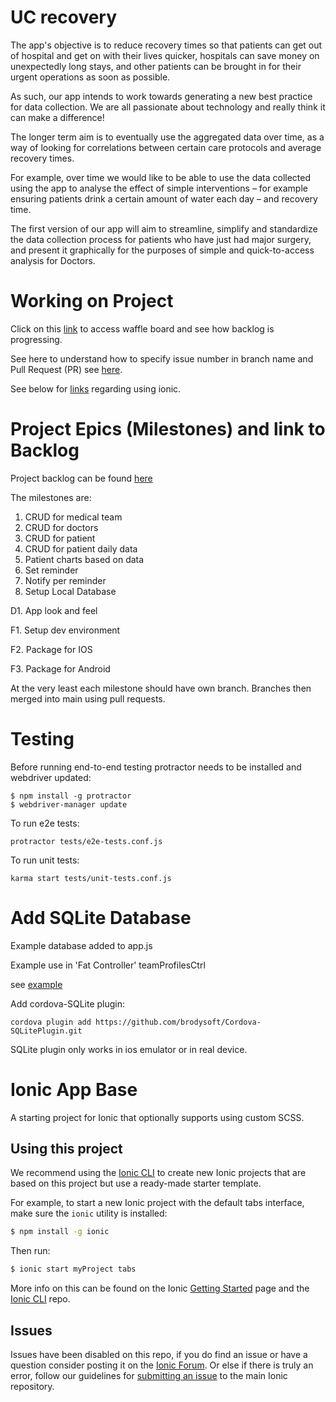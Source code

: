 UC recovery
=====================

The app's objective is to reduce recovery times so that patients can get out of hospital and get on with their lives quicker, hospitals can save money on unexpectedly long stays, and other patients can be brought in for their urgent operations as soon as possible.

As such, our app intends to work towards generating a new best practice for data collection.  We are all passionate about technology and really think it can make a difference!

The longer term aim is to eventually use the aggregated data over time, as a way of looking for correlations between certain care protocols and average recovery times.

For example, over time we would like to be able to use the data collected using the app to analyse the effect of simple interventions – for example ensuring patients drink a certain amount of water each day – and recovery time.

The first version of our app will aim to streamline, simplify and standardize the data collection process for patients who have just had major surgery, and present it graphically for the purposes of simple and quick-to-access analysis for Doctors.


Working on Project
====================

Click on this [link](https://waffle.io/ezzye/ucrecovery/join) to access waffle board and see how backlog is progressing.

See here to understand how to specify issue number in branch name and Pull Request (PR) see [here](https://github.com/waffleio/waffle.io/wiki/Recommended-Workflow-Using-Pull-Requests-&-Automatic-Work-Tracking).

See below for [links](https://github.com/ezzye/ucrecovery/blob/master/README.md#ionic-app-base) regarding using ionic.


Project Epics (Milestones) and link to Backlog
===============================================
Project backlog can be found [here](https://docs.google.com/spreadsheets/d/1JBJZh0rqHdKCJ0kOZyJKGXRBXD-W6ChtmF9LF81ZT-4/edit?usp=sharing)

The milestones are:

1. CRUD for medical team
2. CRUD for doctors
3. CRUD for patient
4. CRUD for patient daily data
5. Patient charts based on data
6. Set reminder
7. Notify per reminder
8. Setup Local Database

D1. App look and feel

F1. Setup dev environment

F2. Package for IOS

F3. Package for Android

At the very least each milestone should have own branch.  Branches then merged into main using pull requests.

Testing
====================


Before running end-to-end testing protractor needs to be installed and webdriver updated:
```
$ npm install -g protractor
$ webdriver-manager update
```
To run e2e tests:
```
protractor tests/e2e-tests.conf.js
```

To run unit tests:
```
karma start tests/unit-tests.conf.js
```

Add SQLite Database
=====================

Example database added to app.js

Example use in 'Fat Controller' teamProfilesCtrl

see [example](http://nextflow.in.th/en/2015/easy-way-to-work-with-sqlite-database-in-ionic-framework/)

Add cordova-SQLite plugin:

```
cordova plugin add https://github.com/brodysoft/Cordova-SQLitePlugin.git
```

SQLite plugin only works in ios emulator or in real device.


Ionic App Base
=====================

A starting project for Ionic that optionally supports using custom SCSS.

## Using this project

We recommend using the [Ionic CLI](https://github.com/driftyco/ionic-cli) to create new Ionic projects that are based on this project but use a ready-made starter template.

For example, to start a new Ionic project with the default tabs interface, make sure the `ionic` utility is installed:

```bash
$ npm install -g ionic
```

Then run:

```bash
$ ionic start myProject tabs
```

More info on this can be found on the Ionic [Getting Started](http://ionicframework.com/getting-started) page and the [Ionic CLI](https://github.com/driftyco/ionic-cli) repo.

## Issues
Issues have been disabled on this repo, if you do find an issue or have a question consider posting it on the [Ionic Forum](http://forum.ionicframework.com/).  Or else if there is truly an error, follow our guidelines for [submitting an issue](http://ionicframework.com/submit-issue/) to the main Ionic repository.
